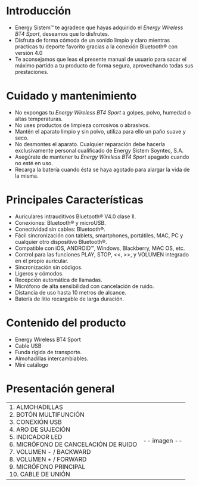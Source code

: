 Introducción
===========

* Energy Sistem™ te agradece que hayas adquirido el *Energy Wireless BT4 Sport*, deseamos que lo disfrutes.
* Disfruta de forma cómoda de un sonido limpio y claro mientras practicas tu deporte favorito gracias a la conexión Bluetooth® con versión 4.0
* Te aconsejamos que leas el presente manual de usuario para sacar el máximo partido a tu producto de forma segura, aprovechando todas sus prestaciones. 

Cuidado y mantenimiento
===========
* No expongas tu *Energy Wireless BT4 Sport* a golpes, polvo, humedad o altas temperaturas.
* No uses productos de limpieza corrosivos o abrasivos.
* Mantén el aparato limpio y sin polvo, utiliza para ello un paño suave y seco.
* No desmontes el aparato. Cualquier reparación debe hacerla exclusivamente personal cualificado de Energy Sistem Soyntec, S.A.
* Asegúrate de mantener tu *Energy Wireless BT4 Sport* apagado cuando no esté en uso.
* Recarga la batería cuando ésta se haya agotado para alargar la vida de la misma.

Principales Características
=========
* Auriculares intrauditivos Bluetooth® V4.0 clase II.
*	Conexiones: Bluetooth® y microUSB.
*	Conectividad sin cables: Bluetooth®.
*	Fácil sincronización con tablets, smartphones, portátiles, MAC, PC y cualquier otro dispositivo Bluetooth®.
* Compatible con iOS, ANDROID™, Windows, Blackberry, MAC OS, etc.
* Control para las funciones PLAY, STOP, <<, >>, y VOLUMEN integrado en el propio auricular.
*	Sincronización sin códigos.
*	Ligeros y cómodos.
*	Recepción automática de llamadas.
*	Micrófono de alta sensibilidad con cancelación de ruido.
*	Distancia de uso hasta 10 metros de alcance.
*	Batería de litio recargable de larga duración.

Contenido del producto
============
* Energy Wireless BT4 Sport
* Cable USB
* Funda rígida de transporte.
* Almohadillas intercambiables.
* Mini catálogo

Presentación general
==============
|  |  |
|:-------|:-------|
|1.	ALMOHADILLAS  <br>  2.	BOTÓN MULTIFUNCIÓN  <br>3.	CONEXIÓN USB  <br>4.	ARO DE SUJECIÓN  <br>5.	INDICADOR LED  <br>6.	MICRÓFONO DE CANCELACIÓN DE RUIDO  <br>7.	VOLUMEN - / BACKWARD  <br>8.	VOLUMEN + / FORWARD  <br>9.	MICRÓFONO PRINCIPAL  <br>10.	CABLE DE UNIÓN| -- imagen --|

